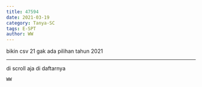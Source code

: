 ```yaml
---
title: 47594
date: 2021-03-19
category: Tanya-SC
tags: E-SPT
author: WW
---
```


bikin csv 21 gak ada pilihan tahun 2021

---

di scroll aja di daftarnya

`WW`
